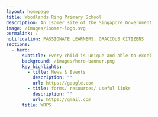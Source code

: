```yaml
---
layout: homepage
title: Woodlands Ring Primary School
description: An Isomer site of the Singapore Government
image: /images/isomer-logo.svg
permalink: /
notification: PASSIONATE LEARNERS, GRACIOUS CITIZENS
sections:
  - hero:
      subtitle: Every child is unique and able to excel
      background: /images/hero-banner.png
      key_highlights:
        - title: News & Events
          description: ""
          url: https://google.com
        - title: forms/ resources/ useful links
          description: ""
          url: https://gmail.com
      title: WRPS
---
```

